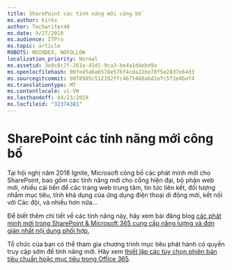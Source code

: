 ```yaml
---
title: SharePoint các tính năng mới công bố
ms.author: kirks
author: Techwriter40
ms.date: 9/27/2018
ms.audience: ITPro
ms.topic: article
ROBOTS: NOINDEX, NOFOLLOW
localization_priority: Normal
ms.assetid: 3e0c8c7f-261a-41d1-9ca3-be4a1d4ebd9a
ms.openlocfilehash: 00fe45aba6578e576f4cda22be70f5e28d7e64d3
ms.sourcegitcommit: 9d78905c512192ffc4675468abd2efc5f2e4baf4
ms.translationtype: MT
ms.contentlocale: vi-VN
ms.lasthandoff: 04/23/2019
ms.locfileid: "32374381"
---
```

# <a name="sharepoint-new-features-announced"></a>SharePoint các tính năng mới công bố

Tại hội nghị năm 2018 Ignite, Microsoft công bố các phát minh mới cho SharePoint, bao gồm các tính năng mới cho cổng hiện đại, bộ phận web mới, nhiều cải tiến để các trang web trung tâm, tin tức liên kết, đối tượng nhắm mục tiêu, tính khả dụng của ứng dụng điện thoại di động mới, kết nối với Các đội, và nhiều hơn nữa...
  
Để biết thêm chi tiết về các tính năng này, hãy xem bài đăng blog [các phát minh mới trong SharePoint &amp; Microsoft 365 cung cấp năng lượng và đơn giản nhất nội dung phối hợp.](https://go.microsoft.com/fwlink/?linkid=2026502)
  
Tổ chức của bạn có thể tham gia chương trình mục tiêu phát hành có quyền truy cập sớm để tính năng mới. Hãy xem [thiết lập các tùy chọn phiên bản tiêu chuẩn hoặc mục tiêu trong Office 365](https://docs.microsoft.com/office365/admin/manage/release-options-in-office-365).
